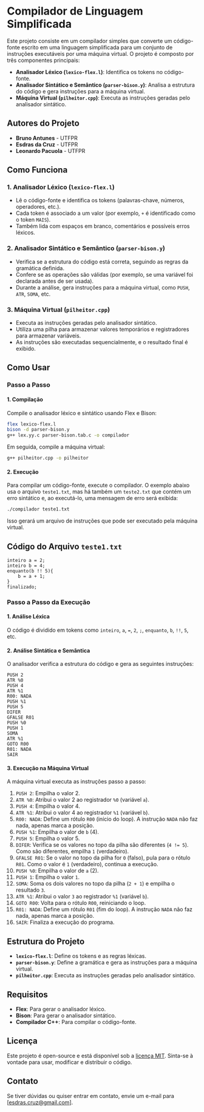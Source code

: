 # Compilador de Linguagem Simplificada

Este projeto consiste em um compilador simples que converte um código-fonte escrito em uma linguagem simplificada para um conjunto de instruções executáveis por uma máquina virtual. O projeto é composto por três componentes principais:

- **Analisador Léxico (`lexico-flex.l`)**: Identifica os tokens no código-fonte.
- **Analisador Sintático e Semântico (`parser-bison.y`)**: Analisa a estrutura do código e gera instruções para a máquina virtual.
- **Máquina Virtual (`pilheitor.cpp`)**: Executa as instruções geradas pelo analisador sintático.

## Autores do Projeto

- **Bruno Antunes** - UTFPR
- **Esdras da Cruz** - UTFPR
- **Leonardo Pacuola** - UTFPR

## Como Funciona

### 1. Analisador Léxico (`lexico-flex.l`)

- Lê o código-fonte e identifica os tokens (palavras-chave, números, operadores, etc.).
- Cada token é associado a um valor (por exemplo, `+` é identificado como o token `MAIS`).
- Também lida com espaços em branco, comentários e possíveis erros léxicos.

### 2. Analisador Sintático e Semântico (`parser-bison.y`)

- Verifica se a estrutura do código está correta, seguindo as regras da gramática definida.
- Confere se as operações são válidas (por exemplo, se uma variável foi declarada antes de ser usada).
- Durante a análise, gera instruções para a máquina virtual, como `PUSH`, `ATR`, `SOMA`, etc.

### 3. Máquina Virtual (`pilheitor.cpp`)

- Executa as instruções geradas pelo analisador sintático.
- Utiliza uma pilha para armazenar valores temporários e registradores para armazenar variáveis.
- As instruções são executadas sequencialmente, e o resultado final é exibido.

## Como Usar

### Passo a Passo

#### 1. Compilação

Compile o analisador léxico e sintático usando Flex e Bison:

```bash
flex lexico-flex.l
bison -d parser-bison.y
g++ lex.yy.c parser-bison.tab.c -o compilador
```

Em seguida, compile a máquina virtual:

```bash
g++ pilheitor.cpp -o pilheitor
```

#### 2. Execução

Para compilar um código-fonte, execute o compilador. O exemplo abaixo usa o arquivo `teste1.txt`, mas há também um `teste2.txt` que contém um erro sintático e, ao executá-lo, uma mensagem de erro será exibida:

```bash
./compilador teste1.txt
```

Isso gerará um arquivo de instruções que pode ser executado pela máquina virtual.

## Código do Arquivo `teste1.txt`

```plaintext
inteiro a = 2;
inteiro b = 4;
enquanto(b !! 5){
    b = a + 1;
}
finalizado;
```

### Passo a Passo da Execução

#### 1. Análise Léxica

O código é dividido em tokens como `inteiro`, `a`, `=`, `2`, `;`, `enquanto`, `b`, `!!`, `5`, etc.

#### 2. Análise Sintática e Semântica

O analisador verifica a estrutura do código e gera as seguintes instruções:

```plaintext
PUSH 2
ATR %0
PUSH 4
ATR %1
R00: NADA
PUSH %1
PUSH 5
DIFER
GFALSE R01
PUSH %0
PUSH 1
SOMA
ATR %1
GOTO R00
R01: NADA
SAIR
```

#### 3. Execução na Máquina Virtual

A máquina virtual executa as instruções passo a passo:

1. `PUSH 2`: Empilha o valor 2.
2. `ATR %0`: Atribui o valor 2 ao registrador `%0` (variável `a`).
3. `PUSH 4`: Empilha o valor 4.
4. `ATR %1`: Atribui o valor 4 ao registrador `%1` (variável `b`).
5. `R00: NADA`: Define um rótulo `R00` (início do loop). A instrução `NADA` não faz nada, apenas marca a posição.
6. `PUSH %1`: Empilha o valor de `b` (4).
7. `PUSH 5`: Empilha o valor 5.
8. `DIFER`: Verifica se os valores no topo da pilha são diferentes (`4 != 5`). Como são diferentes, empilha `1` (verdadeiro).
9. `GFALSE R01`: Se o valor no topo da pilha for `0` (falso), pula para o rótulo `R01`. Como o valor é `1` (verdadeiro), continua a execução.
10. `PUSH %0`: Empilha o valor de `a` (2).
11. `PUSH 1`: Empilha o valor `1`.
12. `SOMA`: Soma os dois valores no topo da pilha (`2 + 1`) e empilha o resultado `3`.
13. `ATR %1`: Atribui o valor `3` ao registrador `%1` (variável `b`).
14. `GOTO R00`: Volta para o rótulo `R00`, reiniciando o loop.
15. `R01: NADA`: Define um rótulo `R01` (fim do loop). A instrução `NADA` não faz nada, apenas marca a posição.
16. `SAIR`: Finaliza a execução do programa.

## Estrutura do Projeto

- **`lexico-flex.l`**: Define os tokens e as regras léxicas.
- **`parser-bison.y`**: Define a gramática e gera as instruções para a máquina virtual.
- **`pilheitor.cpp`**: Executa as instruções geradas pelo analisador sintático.

## Requisitos

- **Flex**: Para gerar o analisador léxico.
- **Bison**: Para gerar o analisador sintático.
- **Compilador C++**: Para compilar o código-fonte.

## Licença

Este projeto é open-source e está disponível sob a [licença MIT](LICENSE). Sinta-se à vontade para usar, modificar e distribuir o código.

## Contato

Se tiver dúvidas ou quiser entrar em contato, envie um e-mail para [esdras.cruz@gmail.com].

